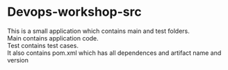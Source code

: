 # Devops-workshop-src

This is a small application which contains main and test folders.  
Main contains application code.  
Test contains test cases.  
It also contains pom.xml which has all dependences and artifact name and version

